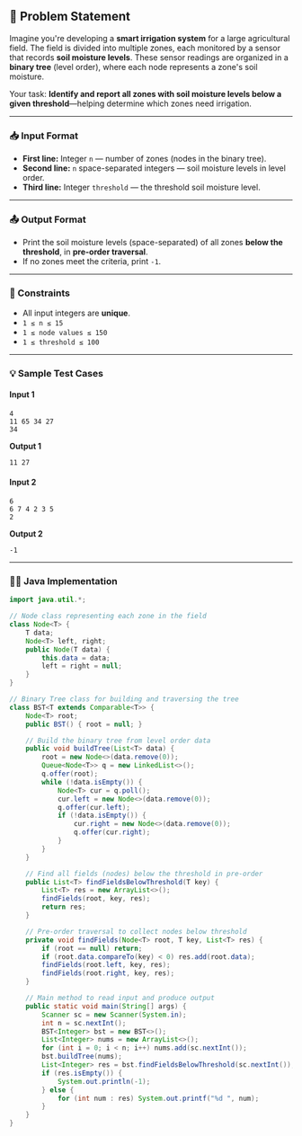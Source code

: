 ## 🚜 Problem Statement

Imagine you're developing a **smart irrigation system** for a large agricultural field. The field is divided into multiple zones, each monitored by a sensor that records **soil moisture levels**. These sensor readings are organized in a **binary tree** (level order), where each node represents a zone's soil moisture.

Your task: **Identify and report all zones with soil moisture levels below a given threshold**—helping determine which zones need irrigation.

---

### 📥 Input Format

- **First line:** Integer `n` — number of zones (nodes in the binary tree).
- **Second line:** `n` space-separated integers — soil moisture levels in level order.
- **Third line:** Integer `threshold` — the threshold soil moisture level.

---

### 📤 Output Format

- Print the soil moisture levels (space-separated) of all zones **below the threshold**, in **pre-order traversal**.
- If no zones meet the criteria, print `-1`.

---

### 📝 Constraints

- All input integers are **unique**.
- `1 ≤ n ≤ 15`
- `1 ≤ node values ≤ 150`
- `1 ≤ threshold ≤ 100`

---

### 💡 Sample Test Cases

#### Input 1
```
4
11 65 34 27
34
```
**Output 1**
```
11 27 
```

#### Input 2
```
6
6 7 4 2 3 5
2
```
**Output 2**
```
-1
```

---

### 🧑‍💻 Java Implementation

```java
import java.util.*;

// Node class representing each zone in the field
class Node<T> {
    T data;
    Node<T> left, right;
    public Node(T data) {
        this.data = data;
        left = right = null;
    }
}

// Binary Tree class for building and traversing the tree
class BST<T extends Comparable<T>> {
    Node<T> root;
    public BST() { root = null; }

    // Build the binary tree from level order data
    public void buildTree(List<T> data) {
        root = new Node<>(data.remove(0));
        Queue<Node<T>> q = new LinkedList<>();
        q.offer(root);
        while (!data.isEmpty()) {
            Node<T> cur = q.poll();
            cur.left = new Node<>(data.remove(0));
            q.offer(cur.left);
            if (!data.isEmpty()) {
                cur.right = new Node<>(data.remove(0));
                q.offer(cur.right);
            }
        }
    }

    // Find all fields (nodes) below the threshold in pre-order
    public List<T> findFieldsBelowThreshold(T key) {
        List<T> res = new ArrayList<>();
        findFields(root, key, res);
        return res;
    }

    // Pre-order traversal to collect nodes below threshold
    private void findFields(Node<T> root, T key, List<T> res) {
        if (root == null) return;
        if (root.data.compareTo(key) < 0) res.add(root.data);
        findFields(root.left, key, res);
        findFields(root.right, key, res);
    }

    // Main method to read input and produce output
    public static void main(String[] args) {
        Scanner sc = new Scanner(System.in);
        int n = sc.nextInt();
        BST<Integer> bst = new BST<>();
        List<Integer> nums = new ArrayList<>();
        for (int i = 0; i < n; i++) nums.add(sc.nextInt());
        bst.buildTree(nums);
        List<Integer> res = bst.findFieldsBelowThreshold(sc.nextInt());
        if (res.isEmpty()) {
            System.out.println(-1);
        } else {
            for (int num : res) System.out.printf("%d ", num);
        }
    }
}
```
